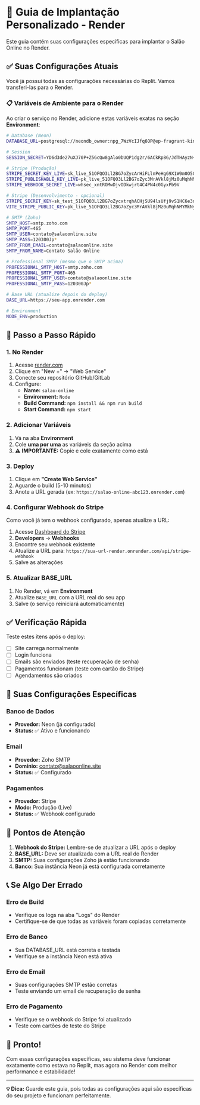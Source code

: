 # 🚀 Guia de Implantação Personalizado - Render

Este guia contém suas configurações específicas para implantar o Salão Online no Render.

## ✅ Suas Configurações Atuais

Você já possui todas as configurações necessárias do Replit. Vamos transferi-las para o Render.

### 📋 Variáveis de Ambiente para o Render

Ao criar o serviço no Render, adicione estas variáveis exatas na seção **Environment**:

```bash
# Database (Neon)
DATABASE_URL=postgresql://neondb_owner:npg_7WzVcIJfq6OP@ep-fragrant-king-a6na8g6b.us-west-2.aws.neon.tech/neondb?sslmode=require

# Session
SESSION_SECRET=YD6d3de27uXJ70P+Z5GcQw8gAlo0bUQP1dg2r/6ACkRp8G/JdTHAyzN+8dxB1PKLAJHox0MpHIDVhrTTSdxazw==

# Stripe (Produção)
STRIPE_SECRET_KEY_LIVE=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
STRIPE_PUBLISHABLE_KEY_LIVE=pk_live_51OFQO3Ll2BG7oZyc3MrAVkl8jMz0uMqhNMYMkNyiogLKkorkVz9patAEgIQWwe4i6Tf7YYcZ73DkUErlSGD20mFm00E90NKqTe
STRIPE_WEBHOOK_SECRET_LIVE=whsec_xntROMwDjvODkwjrt4C4PN4c0GyxPb9V

# Stripe (Desenvolvimento - opcional)
STRIPE_SECRET_KEY=sk_test_51OFQO3Ll2BG7oZycxtrqhACHjSU94lsUfj9vS1HC6e3nqZOcJABP13UkN8kDWBDug9OfPZWr07JdQekavTe5ggy200pUZ7F8dY
VITE_STRIPE_PUBLIC_KEY=pk_live_51OFQO3Ll2BG7oZyc3MrAVkl8jMz0uMqhNMYMkNyiogLKkorkVz9patAEgIQWwe4i6Tf7YYcZ73DkUErlSGD20mFm00E90NKqTe

# SMTP (Zoho)
SMTP_HOST=smtp.zoho.com
SMTP_PORT=465
SMTP_USER=contato@salaoonline.site
SMTP_PASS=120300Jp*
SMTP_FROM_EMAIL=contato@salaoonline.site
SMTP_FROM_NAME=Contato Salão Online

# Professional SMTP (mesmo que o SMTP acima)
PROFESSIONAL_SMTP_HOST=smtp.zoho.com
PROFESSIONAL_SMTP_PORT=465
PROFESSIONAL_SMTP_USER=contato@salaoonline.site
PROFESSIONAL_SMTP_PASS=120300Jp*

# Base URL (atualize depois do deploy)
BASE_URL=https://seu-app.onrender.com

# Environment
NODE_ENV=production
```

## 🚀 Passo a Passo Rápido

### 1. No Render

1. Acesse [render.com](https://render.com)
2. Clique em "New +" → "Web Service"
3. Conecte seu repositório GitHub/GitLab
4. Configure:
   - **Name:** `salao-online`
   - **Environment:** `Node`
   - **Build Command:** `npm install && npm run build`
   - **Start Command:** `npm start`

### 2. Adicionar Variáveis

1. Vá na aba **Environment**
2. Cole **uma por uma** as variáveis da seção acima
3. ⚠️ **IMPORTANTE:** Copie e cole exatamente como está

### 3. Deploy

1. Clique em **"Create Web Service"**
2. Aguarde o build (5-10 minutos)
3. Anote a URL gerada (ex: `https://salao-online-abc123.onrender.com`)

### 4. Configurar Webhook do Stripe

Como você já tem o webhook configurado, apenas atualize a URL:

1. Acesse [Dashboard do Stripe](https://dashboard.stripe.com)
2. **Developers** → **Webhooks**
3. Encontre seu webhook existente
4. Atualize a URL para: `https://sua-url-render.onrender.com/api/stripe-webhook`
5. Salve as alterações

### 5. Atualizar BASE_URL

1. No Render, vá em **Environment**
2. Atualize `BASE_URL` com a URL real do seu app
3. Salve (o serviço reiniciará automaticamente)

## ✅ Verificação Rápida

Teste estes itens após o deploy:

- [ ] Site carrega normalmente
- [ ] Login funciona
- [ ] Emails são enviados (teste recuperação de senha)
- [ ] Pagamentos funcionam (teste com cartão do Stripe)
- [ ] Agendamentos são criados

## 🔧 Suas Configurações Específicas

### Banco de Dados
- **Provedor:** Neon (já configurado)
- **Status:** ✅ Ativo e funcionando

### Email
- **Provedor:** Zoho SMTP
- **Domínio:** contato@salaoonline.site
- **Status:** ✅ Configurado

### Pagamentos
- **Provedor:** Stripe
- **Modo:** Produção (Live)
- **Status:** ✅ Webhook configurado

## 🚨 Pontos de Atenção

1. **Webhook do Stripe:** Lembre-se de atualizar a URL após o deploy
2. **BASE_URL:** Deve ser atualizada com a URL real do Render
3. **SMTP:** Suas configurações Zoho já estão funcionando
4. **Banco:** Sua instância Neon já está configurada corretamente

## 📞 Se Algo Der Errado

### Erro de Build
- Verifique os logs na aba "Logs" do Render
- Certifique-se de que todas as variáveis foram copiadas corretamente

### Erro de Banco
- Sua DATABASE_URL está correta e testada
- Verifique se a instância Neon está ativa

### Erro de Email
- Suas configurações SMTP estão corretas
- Teste enviando um email de recuperação de senha

### Erro de Pagamento
- Verifique se o webhook do Stripe foi atualizado
- Teste com cartões de teste do Stripe

## 🎉 Pronto!

Com essas configurações específicas, seu sistema deve funcionar exatamente como estava no Replit, mas agora no Render com melhor performance e estabilidade!

---

**💡 Dica:** Guarde este guia, pois todas as configurações aqui são específicas do seu projeto e funcionam perfeitamente.
